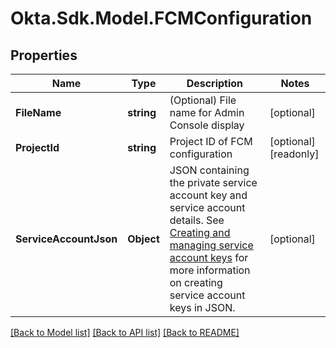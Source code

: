 # Okta.Sdk.Model.FCMConfiguration

## Properties

Name | Type | Description | Notes
------------ | ------------- | ------------- | -------------
**FileName** | **string** | (Optional) File name for Admin Console display | [optional] 
**ProjectId** | **string** | Project ID of FCM configuration | [optional] [readonly] 
**ServiceAccountJson** | **Object** | JSON containing the private service account key and service account details. See [Creating and managing service account keys](https://cloud.google.com/iam/docs/creating-managing-service-account-keys) for more information on creating service account keys in JSON. | [optional] 

[[Back to Model list]](../README.md#documentation-for-models) [[Back to API list]](../README.md#documentation-for-api-endpoints) [[Back to README]](../README.md)

